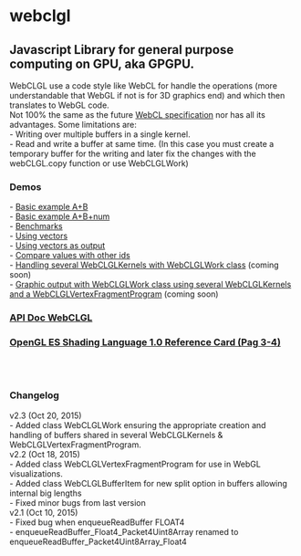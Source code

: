webclgl
=======
<h2>Javascript Library for general purpose computing on GPU, aka GPGPU.</h2>
WebCLGL use a code style like WebCL for handle the operations (more understandable that WebGL if not is for 3D graphics end) and which then translates to WebGL code.<br />
Not 100% the same as the future <a href="https://en.wikipedia.org/wiki/WebCL">WebCL specification</a> nor has all its advantages. Some limitations are:<br />
- Writing over multiple buffers in a single kernel.<br />
- Read and write a buffer at same time. (In this case you must create a temporary buffer for the writing and later fix the changes with the webCLGL.copy function or use WebCLGLWork)<br />

<h3>Demos</h3>
- <a href="https://rawgit.com/stormcolor/webclgl/master/demos/basic_sum_AB/index.html"> Basic example A+B</a><br />
- <a href="https://rawgit.com/stormcolor/webclgl/master/demos/basic_sum_AB_and_number/index.html"> Basic example A+B+num</a><br />
- <a href="https://rawgit.com/stormcolor/webclgl/master/demos/benchmarks/index.html"> Benchmarks</a><br />
- <a href="https://rawgit.com/stormcolor/webclgl/master/demos/using_vectors/index.html"> Using vectors</a><br />
- <a href="https://rawgit.com/stormcolor/webclgl/master/demos/using_vectors_as_output/index.html"> Using vectors as output</a><br />
- <a href="https://rawgit.com/stormcolor/webclgl/master/demos/compare_values_with_other_ids/index.html"> Compare values with other ids</a><br />
- <a href="#"> Handling several WebCLGLKernels with WebCLGLWork class</a> (coming soon)<br />
- <a href="#"> Graphic output with WebCLGLWork class using several WebCLGLKernels and a WebCLGLVertexFragmentProgram</a> (coming soon)<br />


<h3><a href="https://rawgit.com/stormcolor/webclgl/master/APIdoc/APIdoc/WebCLGL.html">API Doc WebCLGL</a></h3>
<h3><a href="http://www.khronos.org/files/webgl/webgl-reference-card-1_0.pdf">OpenGL ES Shading Language 1.0 Reference Card (Pag 3-4)</a></h3>
<br />
<br />

<h3>Changelog</h3>
v2.3 (Oct 20, 2015) <br />
- Added class WebCLGLWork ensuring the appropriate creation and handling of buffers shared in several WebCLGLKernels & WebCLGLVertexFragmentProgram. <br />
v2.2 (Oct 18, 2015) <br />
- Added class WebCLGLVertexFragmentProgram for use in WebGL visualizations. <br />
- Added class WebCLGLBufferItem for new split option in buffers allowing internal big lengths <br />
- Fixed minor bugs from last version <br />
v2.1 (Oct 10, 2015) <br />
- Fixed bug when enqueueReadBuffer FLOAT4 <br />
- enqueueReadBuffer_Float4_Packet4Uint8Array renamed to enqueueReadBuffer_Packet4Uint8Array_Float4 <br />
<br />
